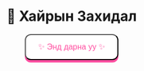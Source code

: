 <html lang="mn">
<head>
  <meta charset="utf-8">
  <title>Миний Захидал</title>
  <meta name="viewport" content="width=device-width, initial-scale=1.0">
  <style>
    @import url('https://fonts.googleapis.com/css2?family=Press+Start+2P&display=swap');

    body {
      margin: 0;
      font-family: 'Press Start 2P', cursive;
      background: linear-gradient(135deg, #ff9edb, #ff7cc8, #ffb6f2);
      color: #fff;
      text-align: center;
      overflow-x: hidden;
    }
    .screen {
      height: 100vh;
      display: flex;
      flex-direction: column;
      align-items: center;
      justify-content: center;
    }
    .btn {
      background: #fff;
      color: #ff4fa0;
      padding: 15px 25px;
      border-radius: 12px;
      text-decoration: none;
      font-size: 16px;
      box-shadow: 0 5px 0 #ff4fa0;
      cursor: pointer;
      transition: all 0.2s;
    }
    .btn:hover {
      transform: translateY(-3px);
    }
    .envelope {
      position: relative;
      width: 300px;
      height: 200px;
      background: #fff;
      margin: 20px auto;
      border-radius: 8px;
      box-shadow: 0 8px 16px rgba(0,0,0,0.2);
      cursor: pointer;
      overflow: hidden;
    }
    .flap {
      position: absolute;
      top: 0;
      left: 0;
      width: 100%;
      height: 50%;
      background: #ff4fa0;
      clip-path: polygon(0 0, 100% 0, 50% 100%);
      transition: transform 1s;
      transform-origin: top;
    }
    .envelope.open .flap {
      transform: rotateX(180deg);
    }
    .letter {
      opacity: 0;
      padding: 20px;
      color: #333;
      font-family: sans-serif;
      line-height: 1.5;
      transition: opacity 1.5s;
      text-align: left;
    }
    .envelope.open .letter {
      opacity: 1;
    }
    .hearts {
      position: fixed;
      top: 0;
      left: 0;
      width: 100%;
      height: 100%;
      pointer-events: none;
      z-index: -1;
    }
    .heart {
      position: absolute;
      font-size: 18px;
      color: #fff;
      animation: floatUp 5s linear infinite;
    }
    @keyframes floatUp {
      0% { transform: translateY(100vh) scale(1); opacity: 1; }
      100% { transform: translateY(-10vh) scale(1.5); opacity: 0; }
    }
  </style>
</head>
<body>

  <!-- Эхний дэлгэц -->
  <div class="screen" id="start">
    <h1>💌 Хайрын Захидал</h1>
    <button class="btn" onclick="goLetter()">✨ Энд дарна уу ✨</button>
  </div>

  <!-- Захидлын дэлгэц -->
  <div class="screen" id="letter" style="display:none;">
    <div class="envelope" onclick="this.classList.toggle('open')">
      <div class="flap"></div>
      <div class="letter">
        <p>Өөрийгөө ч ойлгохгүй 
          Өдөр хоногууд хүнд 
          Яах гэж амьдарч байгаагаа 
          Өөрөөсөө асуугаад л сууна.</p>

        <p>Чимээгүйхэн чи ирсэн
Сэтгэл дотор минь гэрэл асаасан.<br>
        Эргэлзэж, төөрсөн намайг
Эр хүн шиг болгосон.</p>

        <p>Чи л намайг өөрчилсөн
Харанхуй дундаас гэрэл рүү татсан. Амьдрал утгатай санагдсан
Анх удаа зүрх минь баярласан.</p>

      </div>
    </div>
    <p style="font-size:12px; margin-top:10px;">✉️ Захиа дээр дарж нээгээрэй ✉️</p>
  </div>

  <!-- Pixel hearts animation -->
  <div class="hearts" id="hearts"></div>

  <script>
    function goLetter() {
      document.getElementById("start").style.display = "none";
      document.getElementById("letter").style.display = "flex";
    }

    // Floating hearts generator
    const hearts = document.getElementById("hearts");
    function createHeart() {
      const heart = document.createElement("div");
      heart.className = "heart";
      heart.style.left = Math.random() * 100 + "vw";
      heart.style.animationDuration = 3 + Math.random() * 2 + "s";
      heart.innerHTML = "❤";
      hearts.appendChild(heart);
      setTimeout(() => heart.remove(), 5000);
    }
    setInterval(createHeart, 400);
  </script>
</body>
</html>
